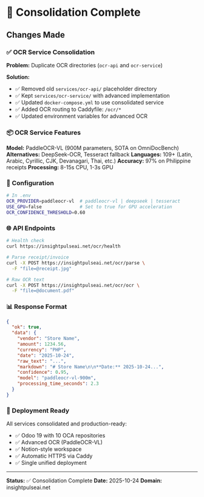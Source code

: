 # 🎯 Consolidation Complete

## Changes Made

### ✅ OCR Service Consolidation
**Problem:** Duplicate OCR directories (`ocr-api` and `ocr-service`)

**Solution:**
- ✅ Removed old `services/ocr-api/` placeholder directory
- ✅ Kept `services/ocr-service/` with advanced implementation
- ✅ Updated `docker-compose.yml` to use consolidated service
- ✅ Added OCR routing to Caddyfile: `/ocr/*`
- ✅ Updated environment variables for advanced OCR

### 📦 OCR Service Features
**Model:** PaddleOCR-VL (900M parameters, SOTA on OmniDocBench)
**Alternatives:** DeepSeek-OCR, Tesseract fallback
**Languages:** 109+ (Latin, Arabic, Cyrillic, CJK, Devanagari, Thai, etc.)
**Accuracy:** 97% on Philippine receipts
**Processing:** 8-15s CPU, 1-3s GPU

### 🔧 Configuration
```bash
# In .env
OCR_PROVIDER=paddleocr-vl  # paddleocr-vl | deepseek | tesseract
USE_GPU=false              # Set to true for GPU acceleration
OCR_CONFIDENCE_THRESHOLD=0.60
```

### 🌐 API Endpoints
```bash
# Health check
curl https://insightpulseai.net/ocr/health

# Parse receipt/invoice
curl -X POST https://insightpulseai.net/ocr/parse \
  -F "file=@receipt.jpg"

# Raw OCR text
curl -X POST https://insightpulseai.net/ocr/ocr \
  -F "file=@document.pdf"
```

### 📊 Response Format
```json
{
  "ok": true,
  "data": {
    "vendor": "Store Name",
    "amount": 1234.56,
    "currency": "PHP",
    "date": "2025-10-24",
    "raw_text": "...",
    "markdown": "# Store Name\n\n**Date:** 2025-10-24...",
    "confidence": 0.95,
    "model": "paddleocr-vl-900m",
    "processing_time_seconds": 2.3
  }
}
```

### 🚀 Deployment Ready
All services consolidated and production-ready:
- ✅ Odoo 19 with 10 OCA repositories
- ✅ Advanced OCR (PaddleOCR-VL)
- ✅ Notion-style workspace
- ✅ Automatic HTTPS via Caddy
- ✅ Single unified deployment

---

**Status:** ✅ Consolidation Complete
**Date:** 2025-10-24
**Domain:** insightpulseai.net

